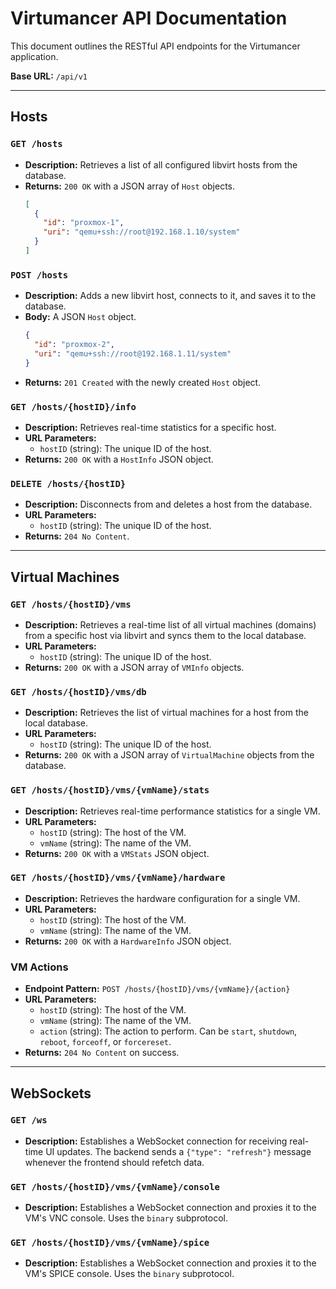# Virtumancer API Documentation

This document outlines the RESTful API endpoints for the Virtumancer application.

**Base URL:** `/api/v1`

---

## Hosts

### `GET /hosts`

* **Description:** Retrieves a list of all configured libvirt hosts from the database.
* **Returns:** `200 OK` with a JSON array of `Host` objects.
    ```json
    [
      {
        "id": "proxmox-1",
        "uri": "qemu+ssh://root@192.168.1.10/system"
      }
    ]
    ```

### `POST /hosts`

* **Description:** Adds a new libvirt host, connects to it, and saves it to the database.
* **Body:** A JSON `Host` object.
    ```json
    {
      "id": "proxmox-2",
      "uri": "qemu+ssh://root@192.168.1.11/system"
    }
    ```
* **Returns:** `201 Created` with the newly created `Host` object.

### `GET /hosts/{hostID}/info`

* **Description:** Retrieves real-time statistics for a specific host.
* **URL Parameters:**
    * `hostID` (string): The unique ID of the host.
* **Returns:** `200 OK` with a `HostInfo` JSON object.

### `DELETE /hosts/{hostID}`

* **Description:** Disconnects from and deletes a host from the database.
* **URL Parameters:**
    * `hostID` (string): The unique ID of the host.
* **Returns:** `204 No Content`.

---

## Virtual Machines

### `GET /hosts/{hostID}/vms`

* **Description:** Retrieves a real-time list of all virtual machines (domains) from a specific host via libvirt and syncs them to the local database.
* **URL Parameters:**
    * `hostID` (string): The unique ID of the host.
* **Returns:** `200 OK` with a JSON array of `VMInfo` objects.

### `GET /hosts/{hostID}/vms/db`

* **Description:** Retrieves the list of virtual machines for a host from the local database.
* **URL Parameters:**
    * `hostID` (string): The unique ID of the host.
* **Returns:** `200 OK` with a JSON array of `VirtualMachine` objects from the database.

### `GET /hosts/{hostID}/vms/{vmName}/stats`

* **Description:** Retrieves real-time performance statistics for a single VM.
* **URL Parameters:**
    * `hostID` (string): The host of the VM.
    * `vmName` (string): The name of the VM.
* **Returns:** `200 OK` with a `VMStats` JSON object.

### `GET /hosts/{hostID}/vms/{vmName}/hardware`

* **Description:** Retrieves the hardware configuration for a single VM.
* **URL Parameters:**
    * `hostID` (string): The host of the VM.
    * `vmName` (string): The name of the VM.
* **Returns:** `200 OK` with a `HardwareInfo` JSON object.

### VM Actions

* **Endpoint Pattern:** `POST /hosts/{hostID}/vms/{vmName}/{action}`
* **URL Parameters:**
    * `hostID` (string): The host of the VM.
    * `vmName` (string): The name of the VM.
    * `action` (string): The action to perform. Can be `start`, `shutdown`, `reboot`, `forceoff`, or `forcereset`.
* **Returns:** `204 No Content` on success.

---

## WebSockets

### `GET /ws`

* **Description:** Establishes a WebSocket connection for receiving real-time UI updates. The backend sends a `{"type": "refresh"}` message whenever the frontend should refetch data.

### `GET /hosts/{hostID}/vms/{vmName}/console`

* **Description:** Establishes a WebSocket connection and proxies it to the VM's VNC console. Uses the `binary` subprotocol.

### `GET /hosts/{hostID}/vms/{vmName}/spice`

* **Description:** Establishes a WebSocket connection and proxies it to the VM's SPICE console. Uses the `binary` subprotocol.
